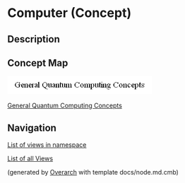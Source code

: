 
# Computer (Concept)
## Description



## Concept Map
![General Quantum Computing Concepts](../../software-development/quantum-computing/concept-view.png)

[General Quantum Computing Concepts](../../software-development/quantum-computing/concept-view.md)


## Navigation
[List of views in namespace](./views-in-namespace.md)

[List of all Views](../../views.md)


(generated by [Overarch](https://github.com/soulspace-org/overarch) with template docs/node.md.cmb)
